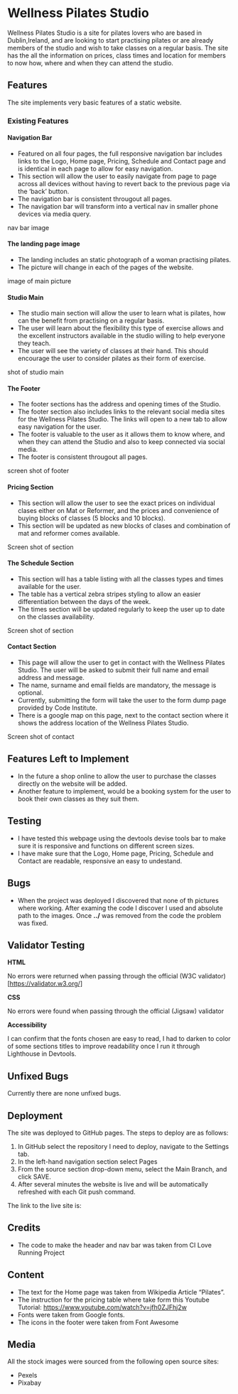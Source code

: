 # Wellness Pilates Studio

Wellness Pilates Studio is a site for pilates lovers who are based in Dublin,Ireland, and are looking to start practising pilates or are already members of the studio and wish to take classes on a regular basis. The site has the all the information on prices, class times and location for members to now how, where and when they can attend the studio. 

## Features

The site implements very basic features of a static website.

### Existing Features
#### **Navigation Bar**

- Featured on all four pages, the full responsive navigation bar includes links to the Logo, Home page, Pricing, Schedule and Contact page and is identical in each page to allow for easy navigation.
- This section will allow the user to easily navigate from page to page across all devices without having to revert back to the previous page via the ‘back’ button.
- The navigation bar is consistent througout all pages.
- The navigation bar will transform into a vertical nav in smaller phone devices via media query.

nav bar image

#### **The landing page image**
- The landing includes an static photograph of a woman practising pilates.
- The picture will change in each of the pages of the website.

image of main picture

#### **Studio Main**
- The studio main section will allow the user to learn what is pilates, how can the benefit from practising on a regular basis.
- The user will learn about the flexibility this type of exercise allows and the excellent instructors available in the studio willing to help everyone they teach. 
- The user will see the variety of classes at their hand. This should encourage the user to consider pilates as their form of exercise.

shot of studio main

#### **The Footer**
- The footer sections has the address and opening times of the Studio.
- The footer section also includes links to the relevant social media sites for the Wellness Pilates Studio. The links will open to a new tab to allow easy navigation for the user.
- The footer is valuable to the user as it allows them to know where, and when they can attend the Studio and also to keep connected via social media.
- The footer is consistent througout all pages.

screen shot of footer

#### **Pricing Section**
- This section will allow the user to see the exact prices on individual clases either on Mat or Reformer, and the prices and convenience of buying blocks of classes (5 blocks and 10 blocks).  
- This section will be updated as new blocks of clases and combination of mat and reformer comes available.

Screen shot of section

#### **The Schedule Section**
- This section will has a table listing with  all the classes types and times available for the user.
- The table has a vertical zebra stripes  styling to allow an easier differentiation between the days of the week.
- The times section will be updated regularly to keep the user up to date on the classes availability.
 
Screen shot of section

#### **Contact Section** 
- This page will allow the user to get in contact with the Wellness Pilates Studio. The user will be asked to submit their full name and email address and message.
- The name, surname and email fields are mandatory, the message is optional.
- Currently, submitting the form will take the user to the form dump page provided by Code Institute.
- There is a google map on this page, next to the contact section where it shows the address location of the Wellness Pilates Studio.

Screen shot of contact

## Features Left to Implement
- In the future a shop online to allow the user to purchase the classes directly on the website will be added.
- Another feature to implement, would be a booking system for the user to book their own classes as they suit them. 

## Testing
- I have tested this webpage using the devtools devise tools bar to make sure it is responsive and functions on different screen sizes.
- I have make sure that the Logo, Home page, Pricing, Schedule and Contact are readable, responsive an easy to undestand.

## Bugs
- When the project was deployed I discovered that none of th pictures where working. After examing the code I discover I used and absolute path to the images. Once **../** was removed from the code the problem was fixed.

##  Validator Testing
**HTML**

No errors were returned when passing through the official (W3C validator)[https://validator.w3.org/]

**CSS**

No errors were found when passing through the official (Jigsaw) validator

**Accessibility**

I can confirm that the fonts chosen are easy to read, I had to darken to color of some sections titles to improve readability once I run it through Lighthouse in Devtools.

## Unfixed Bugs

Currently there are none unfixed bugs. 

## Deployment

The site was deployed to GitHub pages. The steps to deploy are as follows:

1. In GitHub select the repository I need to deploy, navigate to the Settings tab.
2. In the left-hand navigation section select Pages
3. From the source section drop-down menu, select the Main Branch, and click SAVE. 
4. After several minutes the website is live and will be automatically refreshed with each Git push command.

The link to the live site is:

## Credits

- The code to make the header and nav bar was taken from CI Love Running Project

## Content
- The text for the Home page was taken from Wikipedia Article “Pilates”.
- The instruction for the pricing table where take form this Youtube Tutorial: https://www.youtube.com/watch?v=jfh0ZJFhj2w
- Fonts were taken from Google fonts.
- The icons in the footer were taken from Font Awesome
 
## Media
All the stock images were sourced from the following open source sites:
- Pexels
- Pixabay
 










